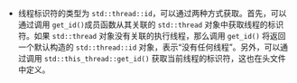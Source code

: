 - 线程标识符的类型为 `std::thread::id`，可以通过两种方式获取。首先，可以通过调用 `get_id()`成员函数从其关联的 `std::thread` 对象中获取线程的标识符。如果 `std::thread` 对象没有关联的执行线程，那么调用 `get_id()` 将返回一个默认构造的 `std::thread::id` 对象，表示“没有任何线程”。另外，可以通过调用 `std::this_thread::get_id()` 获取当前线程的标识符，这也在头文件中定义。